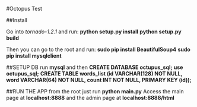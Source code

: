 #Octopus Test


##Install

Go into _tornado-1.2.1_ and run:
**python setup.py install**
**python setup.py build**

Then you can go to the root and run:
**sudo pip install BeautifulSoup4**
**sudo pip install mysqlclient**



##SETUP DB
run **mysql** and then
**CREATE DATABASE octupus_sql;**
**use octupus_sql;**
**CREATE TABLE words_list (id VARCHAR(128) NOT NULL, word VARCHAR(64) NOT NULL, count INT NOT NULL, PRIMARY KEY (id));**


##RUN THE APP
from the root just run **python main.py**
Access the main page at **localhost:8888** and the admin page at **localhost:8888/html**